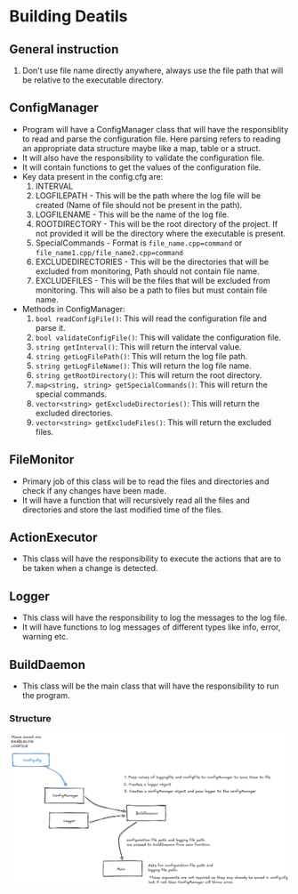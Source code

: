 # Building Deatils

## General instruction

1. Don't use file name directly anywhere, always use the file path that will be relative to the executable directory.

## ConfigManager

- Program will have a ConfigManager class that will have the responsiblity to read and parse the configuration file. Here parsing refers to reading an appropriate data structure maybe like a map, table or a struct.
- It will also have the responsibility to validate the configuration file.
- It will contain functions to get the values of the configuration file.
- Key data present in the config.cfg are:
  1. INTERVAL
  2. LOGFILEPATH - This will be the path where the log file will be created (Name of file should not be present in the path).
  3. LOGFILENAME - This will be the name of the log file.
  4. ROOTDIRECTORY - This will be the root directory of the project. If not provided it will be the directory where the executable is present.
  5. SpecialCommands - Format is `file_name.cpp=command` or `file_name1.cpp/file_name2.cpp=command`
  6. EXCLUDEDIRECTORIES - This will be the directories that will be excluded from monitoring, Path should not contain file name.
  7. EXCLUDEFILES - This will be the files that will be excluded from monitoring. This will also be a path to files but must contain file name.
- Methods in ConfigManager:
  1. `bool readConfigFile()`: This will read the configuration file and parse it.
  2. `bool validateConfigFile()`: This will validate the configuration file.
  3. `string getInterval()`: This will return the interval value.
  4. `string getLogFilePath()`: This will return the log file path.
  5. `string getLogFileName()`: This will return the log file name.
  6. `string getRootDirectory()`: This will return the root directory.
  7. `map<string, string> getSpecialCommands()`: This will return the special commands.
  8. `vector<string> getExcludeDirectories()`: This will return the excluded directories.
  9. `vector<string> getExcludeFiles()`: This will return the excluded files.

## FileMonitor

- Primary job of this class will be to read the files and directories and check if any changes have been made.
- It will have a function that will recursively read all the files and directories and store the last modified time of the files.

## ActionExecutor

- This class will have the responsibility to execute the actions that are to be taken when a change is detected.

## Logger

- This class will have the responsibility to log the messages to the log file.
- It will have functions to log messages of different types like info, error, warning etc.

## BuildDaemon

- This class will be the main class that will have the responsibility to run the program.

### Structure

<!-- Image path -->

![Structure](../assets/structure.png)
